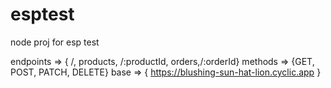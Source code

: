 # esptest
node proj for esp test

endpoints => { /, products, /:productId, orders,/:orderId}
methods => {GET, POST, PATCH, DELETE}
base => { https://blushing-sun-hat-lion.cyclic.app }
